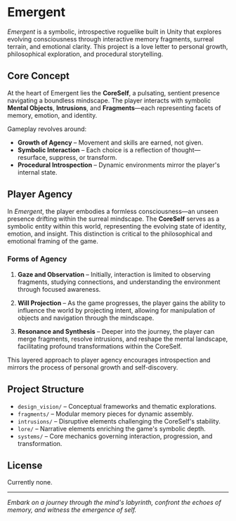 # Emergent

*Emergent* is a symbolic, introspective roguelike built in Unity that explores evolving consciousness through interactive memory fragments, surreal terrain, and emotional clarity. This project is a love letter to personal growth, philosophical exploration, and procedural storytelling.

## Core Concept

At the heart of Emergent lies the **CoreSelf**, a pulsating, sentient presence navigating a boundless mindscape. The player interacts with symbolic **Mental Objects**, **Intrusions**, and **Fragments**—each representing facets of memory, emotion, and identity.

Gameplay revolves around:

- **Growth of Agency** – Movement and skills are earned, not given.
- **Symbolic Interaction** – Each choice is a reflection of thought—resurface, suppress, or transform.
- **Procedural Introspection** – Dynamic environments mirror the player's internal state.

## Player Agency

In *Emergent*, the player embodies a formless consciousness—an unseen presence drifting within the surreal mindscape. The **CoreSelf** serves as a symbolic entity within this world, representing the evolving state of identity, emotion, and insight. This distinction is critical to the philosophical and emotional framing of the game.

### Forms of Agency

1. **Gaze and Observation** – Initially, interaction is limited to observing fragments, studying connections, and understanding the environment through focused awareness.

2. **Will Projection** – As the game progresses, the player gains the ability to influence the world by projecting intent, allowing for manipulation of objects and navigation through the mindscape.

3. **Resonance and Synthesis** – Deeper into the journey, the player can merge fragments, resolve intrusions, and reshape the mental landscape, facilitating profound transformations within the CoreSelf.

This layered approach to player agency encourages introspection and mirrors the process of personal growth and self-discovery.

## Project Structure

- `design_vision/` – Conceptual frameworks and thematic explorations.
- `fragments/` – Modular memory pieces for dynamic assembly.
- `intrusions/` – Disruptive elements challenging the CoreSelf's stability.
- `lore/` – Narrative elements enriching the game's symbolic depth.
- `systems/` – Core mechanics governing interaction, progression, and transformation.

## License

Currently none.

---

*Embark on a journey through the mind's labyrinth, confront the echoes of memory, and witness the emergence of self.*
